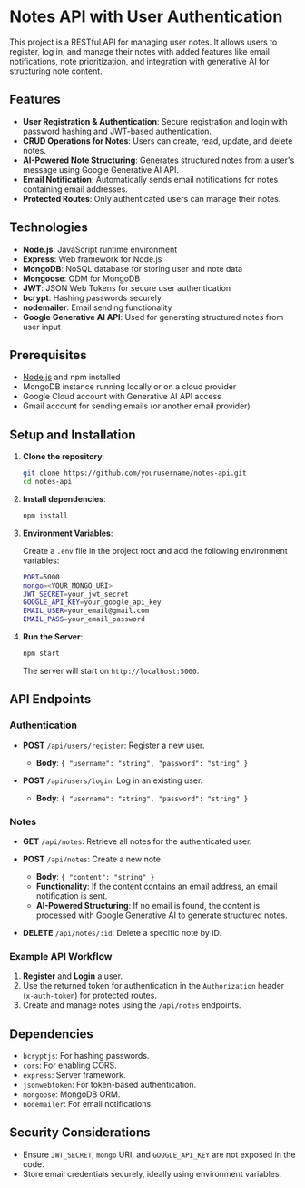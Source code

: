 
# Notes API with User Authentication

This project is a RESTful API for managing user notes. It allows users to register, log in, and manage their notes with added features like email notifications, note prioritization, and integration with generative AI for structuring note content.

## Features

- **User Registration & Authentication**: Secure registration and login with password hashing and JWT-based authentication.
- **CRUD Operations for Notes**: Users can create, read, update, and delete notes.
- **AI-Powered Note Structuring**: Generates structured notes from a user's message using Google Generative AI API.
- **Email Notification**: Automatically sends email notifications for notes containing email addresses.
- **Protected Routes**: Only authenticated users can manage their notes.

## Technologies

- **Node.js**: JavaScript runtime environment
- **Express**: Web framework for Node.js
- **MongoDB**: NoSQL database for storing user and note data
- **Mongoose**: ODM for MongoDB
- **JWT**: JSON Web Tokens for secure user authentication
- **bcrypt**: Hashing passwords securely
- **nodemailer**: Email sending functionality
- **Google Generative AI API**: Used for generating structured notes from user input

## Prerequisites

- [Node.js](https://nodejs.org/) and npm installed
- MongoDB instance running locally or on a cloud provider
- Google Cloud account with Generative AI API access
- Gmail account for sending emails (or another email provider)

## Setup and Installation

1. **Clone the repository**:
   ```bash
   git clone https://github.com/yourusername/notes-api.git
   cd notes-api
   ```

2. **Install dependencies**:
   ```bash
   npm install
   ```

3. **Environment Variables**:

   Create a `.env` file in the project root and add the following environment variables:
   ```bash
   PORT=5000
   mongo=<YOUR_MONGO_URI>
   JWT_SECRET=your_jwt_secret
   GOOGLE_API_KEY=your_google_api_key
   EMAIL_USER=your_email@gmail.com
   EMAIL_PASS=your_email_password
   ```

4. **Run the Server**:
   ```bash
   npm start
   ```
   The server will start on `http://localhost:5000`.

## API Endpoints

### Authentication

- **POST** `/api/users/register`: Register a new user.
  - **Body**: `{ "username": "string", "password": "string" }`

- **POST** `/api/users/login`: Log in an existing user.
  - **Body**: `{ "username": "string", "password": "string" }`

### Notes

- **GET** `/api/notes`: Retrieve all notes for the authenticated user.
- **POST** `/api/notes`: Create a new note.
  - **Body**: `{ "content": "string" }`
  - **Functionality**: If the content contains an email address, an email notification is sent.
  - **AI-Powered Structuring**: If no email is found, the content is processed with Google Generative AI to generate structured notes.

- **DELETE** `/api/notes/:id`: Delete a specific note by ID.

### Example API Workflow

1. **Register** and **Login** a user.
2. Use the returned token for authentication in the `Authorization` header (`x-auth-token`) for protected routes.
3. Create and manage notes using the `/api/notes` endpoints.

## Dependencies

- `bcryptjs`: For hashing passwords.
- `cors`: For enabling CORS.
- `express`: Server framework.
- `jsonwebtoken`: For token-based authentication.
- `mongoose`: MongoDB ORM.
- `nodemailer`: For email notifications.

## Security Considerations

- Ensure `JWT_SECRET`, `mongo` URI, and `GOOGLE_API_KEY` are not exposed in the code.
- Store email credentials securely, ideally using environment variables.
